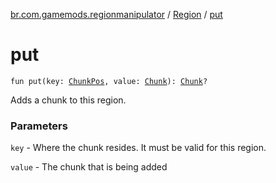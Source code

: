 [br.com.gamemods.regionmanipulator](../index.md) / [Region](index.md) / [put](./put.md)

# put

`fun put(key: `[`ChunkPos`](../-chunk-pos/index.md)`, value: `[`Chunk`](../-chunk/index.md)`): `[`Chunk`](../-chunk/index.md)`?`

Adds a chunk to this region.

### Parameters

`key` - Where the chunk resides. It must be valid for this region.

`value` - The chunk that is being added